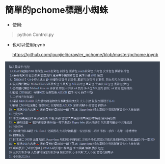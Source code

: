 # 簡單的pchome標題小蜘蛛

- 使用:
> python Control.py

- 也可以使用ipynb

  https://github.com/jounjieli/crawler_pchome/blob/master/pchome.ipynb


![1554891786507](1554891786507.png)


